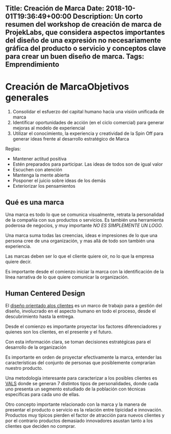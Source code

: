 Title: Creación de Marca
Date: 2018-10-01T19:36:49+00:00
Description: Un corto resumen del workshop de creación de marca de ProjekLabs, que considera aspectos importantes del diseño de una expresión no necesariamente gráfica del producto o servicio y conceptos clave para crear un buen diseño de marca.
Tags: Emprendimiento
---
# Creación de MarcaObjetivos generales

1. Consolidar el esfuerzo del capital humano hacia una visión unificada de marca
1. Identificar oportunidades de acción (en el ciclo comercial) para generar mejoras al modelo de experiencial
1. Utilizar el conocimiento, la experiencia y creatividad de la Spin Off para generar ideas frente al desarrollo estratégico de Marca

Reglas:

- Mantener actitud positiva
- Estén preparados para participar. Las ideas de todos son de igual valor
- Escuchen con atención
- Mantenga la mente abierta
- Posponer el juicio sobre ideas de los demás
- Exteriorizar los pensamientos

## Qué es una marca
Una marca es todo lo que se comunica visualmente, retrata la personalidad de la compañía con sus productos o servicios. Es también una herramienta poderosa de negocios, y muy importante *NO ES SIMPLEMENTE UN LOGO*.

Una marca suma todas las creencias, ideas e impresiones de lo que una persona cree de una organización, y mas allá de todo son también una experiencia.

Las marcas deben ser lo que el cliente quiere oir, no lo que la empresa quiere decir.

Es importante desde el comienzo iniciar la marca con la identificación de la línea narrativa de lo que quiere comunicar la organización.

## Human Centered Design

El [diseño orientado alos clientes](http://www.designkit.org/human-centered-design) es un marco de trabajo  para a gestión del diseño, involucrado en el aspecto humano  en todo el proceso, desde el descubrimiento hasta la entrega.

Desde el comienzo es importante proyectar los factores diferenciadores  y quienes son los clientes, en el presente y el futuro.

Con esta información clara, se toman decisiones estratégicas para el desarrollo de la organización

Es importante en orden de proyectar efectivamente la marca, entender las características del conjunto de personas que posiblemente comprarían nuestro producto.

Una metodología interesante para caracterizar a los posibles clientes es [VALS](https://en.wikipedia.org/wiki/VALS)  donde se generan 7 distintos tipos de personalidades, donde cada uno presenta un segmento estudiado de la población con técnicas específicas para cada uno de ellas.

Otro concepto importante relacionado con la marca y la manera de presentar el producto o servicio es la relación entre tipicidad e innovación. Productos muy típicos pierden el factor de atracción para nuevos clientes y por el contrario productos demasiado innovadores asustan tanto a los clientes que deciden no comprar.